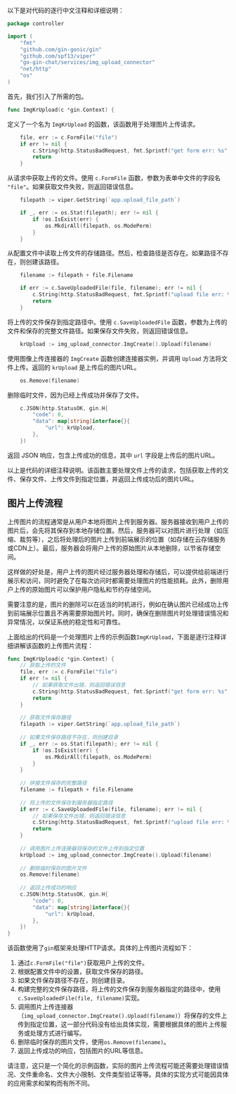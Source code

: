 <!--
 * @Author: yowayimono
 * @Date: 2023-06-12 13:43:51
 * @LastEditors: yowayimono
 * @LastEditTime: 2023-06-12 13:44:45
 * @Description: nothing
-->
以下是对代码的逐行中文注释和详细说明：

```go
package controller

import (
	"fmt"
	"github.com/gin-gonic/gin"
	"github.com/spf13/viper"
	"go-gin-chat/services/img_upload_connector"
	"net/http"
	"os"
)
```

首先，我们引入了所需的包。

```go
func ImgKrUpload(c *gin.Context) {
```

定义了一个名为 `ImgKrUpload` 的函数，该函数用于处理图片上传请求。

```go
	file, err := c.FormFile("file")
	if err != nil {
		c.String(http.StatusBadRequest, fmt.Sprintf("get form err: %s", err.Error()))
		return
	}
```

从请求中获取上传的文件。使用 `c.FormFile` 函数，参数为表单中文件的字段名 `"file"`。如果获取文件失败，则返回错误信息。

```go
	filepath := viper.GetString(`app.upload_file_path`)

	if _, err := os.Stat(filepath); err != nil {
		if !os.IsExist(err) {
			os.MkdirAll(filepath, os.ModePerm)
		}
	}
```

从配置文件中读取上传文件的存储路径。然后，检查路径是否存在。如果路径不存在，则创建该路径。

```go
	filename := filepath + file.Filename

	if err := c.SaveUploadedFile(file, filename); err != nil {
		c.String(http.StatusBadRequest, fmt.Sprintf("upload file err: %s", err.Error()))
		return
	}
```

将上传的文件保存到指定路径中。使用 `c.SaveUploadedFile` 函数，参数为上传的文件和保存的完整文件路径。如果保存文件失败，则返回错误信息。

```go
	krUpload := img_upload_connector.ImgCreate().Upload(filename)
```

使用图像上传连接器的 `ImgCreate` 函数创建连接器实例，并调用 `Upload` 方法将文件上传。返回的 `krUpload` 是上传后的图片URL。

```go
	os.Remove(filename)
```

删除临时文件，因为已经上传成功并保存了文件。

```go
	c.JSON(http.StatusOK, gin.H{
		"code": 0,
		"data": map[string]interface{}{
			"url": krUpload,
		},
	})
```

返回 JSON 响应，包含上传成功的信息，其中 `url` 字段是上传后的图片URL。

以上是代码的详细注释说明。该函数主要处理文件上传的请求，包括获取上传的文件、保存文件、上传文件到指定位置，并返回上传成功后的图片URL。

## 图片上传流程
上传图片的流程通常是从用户本地将图片上传到服务器。服务器接收到用户上传的图片后，会先将其保存到本地存储位置。然后，服务器可以对图片进行处理（如压缩、裁剪等），之后将处理后的图片上传到前端展示的位置（如存储在云存储服务或CDN上）。最后，服务器会将用户上传的原始图片从本地删除，以节省存储空间。

这样做的好处是，用户上传的图片经过服务器处理和存储后，可以提供给前端进行展示和访问，同时避免了在每次访问时都需要处理图片的性能损耗。此外，删除用户上传的原始图片可以保护用户隐私和节约存储空间。

需要注意的是，图片的删除可以在适当的时机进行，例如在确认图片已经成功上传到前端展示位置且不再需要原始图片时。同时，确保在删除图片时处理错误情况和异常情况，以保证系统的稳定性和可靠性。


上面给出的代码是一个处理图片上传的示例函数`ImgKrUpload`，下面是逐行注释详细讲解该函数的上传图片流程：

```go
func ImgKrUpload(c *gin.Context) {
    // 获取上传的文件
    file, err := c.FormFile("file")
    if err != nil {
        // 如果获取文件出错，则返回错误信息
        c.String(http.StatusBadRequest, fmt.Sprintf("get form err: %s", err.Error()))
        return
    }
    
    // 获取文件保存路径
    filepath := viper.GetString(`app.upload_file_path`)
    
    // 如果文件保存路径不存在，则创建目录
    if _, err := os.Stat(filepath); err != nil {
        if !os.IsExist(err) {
            os.MkdirAll(filepath, os.ModePerm)
        }
    }
    
    // 拼接文件保存的完整路径
    filename := filepath + file.Filename
    
    // 将上传的文件保存到服务器指定路径
    if err := c.SaveUploadedFile(file, filename); err != nil {
        // 如果保存文件出错，则返回错误信息
        c.String(http.StatusBadRequest, fmt.Sprintf("upload file err: %s", err.Error()))
        return
    }
    
    // 调用图片上传连接器将保存的文件上传到指定位置
    krUpload := img_upload_connector.ImgCreate().Upload(filename)
    
    // 删除临时保存的图片文件
    os.Remove(filename)
    
    // 返回上传成功的响应
    c.JSON(http.StatusOK, gin.H{
        "code": 0,
        "data": map[string]interface{}{
            "url": krUpload,
        },
    })
}
```

该函数使用了`gin`框架来处理HTTP请求。具体的上传图片流程如下：

1. 通过`c.FormFile("file")`获取用户上传的文件。
2. 根据配置文件中的设置，获取文件保存的路径。
3. 如果文件保存路径不存在，则创建目录。
4. 构建完整的文件保存路径，将上传的文件保存到服务器指定的路径中，使用`c.SaveUploadedFile(file, filename)`实现。
5. 调用图片上传连接器（`img_upload_connector.ImgCreate().Upload(filename)`）将保存的文件上传到指定位置，这一部分代码没有给出具体实现，需要根据具体的图片上传服务或处理方式进行编写。
6. 删除临时保存的图片文件，使用`os.Remove(filename)`。
7. 返回上传成功的响应，包括图片的URL等信息。

请注意，这只是一个简化的示例函数，实际的图片上传流程可能还需要处理错误情况、文件重命名、文件大小限制、文件类型验证等等。具体的实现方式可能因具体的应用需求和架构而有所不同。
